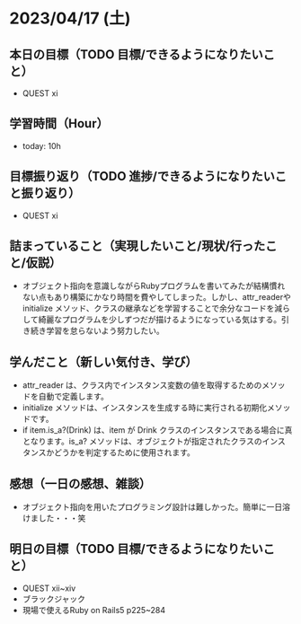 # 2023/04/17 (土)

## 本日の目標（TODO 目標/できるようになりたいこと）

- QUEST ⅺ

## 学習時間（Hour）

- today: 10h

## 目標振り返り（TODO 進捗/できるようになりたいこと振り返り）

- QUEST ⅺ

## 詰まっていること（実現したいこと/現状/行ったこと/仮説）

- オブジェクト指向を意識しながらRubyプログラムを書いてみたが結構慣れない点もあり構築にかなり時間を費やしてしまった。しかし、attr_readerやinitialize メソッド、クラスの継承などを学習することで余分なコードを減らして綺麗なプログラムを少しずつだが描けるようになっている気はする。引き続き学習を怠らないよう努力したい。

## 学んだこと（新しい気付き、学び）

- attr_reader は、クラス内でインスタンス変数の値を取得するためのメソッドを自動で定義します。
- initialize メソッドは、インスタンスを生成する時に実行される初期化メソッドです。
- if item.is_a?(Drink) は、item が Drink クラスのインスタンスである場合に真となります。is_a? メソッドは、オブジェクトが指定されたクラスのインスタンスかどうかを判定するために使用されます。

## 感想（一日の感想、雑談）

- オブジェクト指向を用いたプログラミング設計は難しかった。簡単に一日溶けました・・・笑

## 明日の目標（TODO 目標/できるようになりたいこと）

- QUEST ⅻ~ⅹⅳ
- ブラックジャック
- 現場で使えるRuby on Rails5 p225~284
